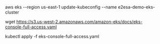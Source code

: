 
aws eks --region us-east-1 update-kubeconfig --name e2esa-demo-eks-cluster

wget https://s3.us-west-2.amazonaws.com/amazon-eks/docs/eks-console-full-access.yaml

kubectl apply -f eks-console-full-access.yaml
